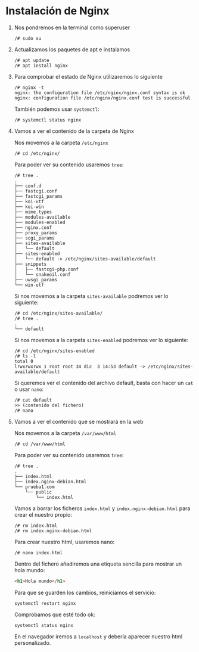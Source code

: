 # Instalación de Nginx

1) Nos pondremos en la terminal como superuser

    ~~~
    /# sudo su
    ~~~

2) Actualizamos los paquetes de apt e instalamos

    ~~~
    /# apt update
    /# apt install nginx
    ~~~

3) Para comprobar el estado de Nginx utilizaremos lo siguiente

    ~~~
    /# nginx -t
    nginx: the configuration file /etc/nginx/nginx.conf syntax is ok
    nginx: configuration file /etc/nginx/nginx.conf test is successful

    ~~~

    También podemos usar `systemctl`:

    ~~~
    /# systemctl status nginx
    ~~~

4) Vamos a ver el contenido de la carpeta de Nginx

    Nos movemos a la carpeta `/etc/nginx`
    ~~~
    /# cd /etc/nginx/
    ~~~

    Para poder ver su contenido usaremos `tree`:
    ~~~
    /# tree .
    . 
    ├── conf.d
    ├── fastcgi.conf
    ├── fastcgi_params
    ├── koi-utf
    ├── koi-win
    ├── mime.types
    ├── modules-available
    ├── modules-enabled
    ├── nginx.conf
    ├── proxy_params
    ├── scgi_params
    ├── sites-available
    │   └── default
    ├── sites-enabled
    │   └── default -> /etc/nginx/sites-available/default
    ├── snippets
    │   ├── fastcgi-php.conf
    │   └── snakeoil.conf
    ├── uwsgi_params
    └── win-utf
    ~~~

    Si nos movemos a la carpeta `sites-available` podremos ver lo siguiente:
    ~~~
    /# cd /etc/nginx/sites-available/
    /# tree .
    .
    └── default
    ~~~

    Si nos movemos a la carpeta `sites-enabled` podremos ver lo siguiente: 
    ~~~
    /# cd /etc/nginx/sites-enabled
    /# ls -l
    total 0
    lrwxrwxrwx 1 root root 34 dic  3 14:53 default -> /etc/nginx/sites-available/default
    ~~~

    Si queremos ver el contenido del archivo default, basta con hacer un `cat` o usar `nano`:

    ~~~
    /# cat default
    >> (contenido del fichero)
    /# nano
    ~~~

5) Vamos a ver el contenido que se mostrará en la web

    Nos movemos a la carpeta `/var/www/html`
    ~~~
    /# cd /var/www/html
    ~~~

    Para poder ver su contenido usaremos `tree`:
    ~~~
    /# tree .
    .
    ├── index.html
    ├── index.nginx-debian.html
    └── prueba1.com
        └── public
            └── index.html
    ~~~

    Vamos a borrar los ficheros `index.html` y `index.nginx-debian.html` para crear el nuestro propio:
    ~~~
    /# rm index.html
    /# rm index.nginx-debian.html
    ~~~

    Para crear nuestro html, usaremos nano:
    ~~~
    /# nano index.html
    ~~~

    Dentro del fichero añadiremos una etiqueta sencilla para mostrar un hola mundo:    
    ```html
    <h1>Hola mundo</h1>
    ```

    Para que se guarden los cambios, reiniciamos el servicio:
    ~~~
    systemctl restart nginx
    ~~~

    Comprobamos que esté todo ok:
    ~~~
    systemctl status nginx
    ~~~

    En el navegador iremos a `localhost` y debería aparecer nuestro html personalizado.
